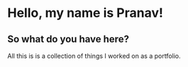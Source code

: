 # Hello, my name is Pranav!

## So what do you have here?
All this is is a collection of things I worked on as a portfolio.
